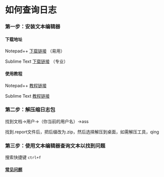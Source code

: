 # 如何查询日志

### 第一步：安装文本编辑器

#### 下载地址

Notepad++ [下载链接](https://notepad-plus-plus.org/)	（易用）

Sublime Text [下载链接](http://www.sublimetext.com/) （专业）

#### 使用教程

<!--可忽略面向开发者的功能教学-->

Notepad++ [教程链接](http://www.myit66.com/4584.html)

Sublime Text [教程链接](https://www.jianshu.com/p/289bdda1fdff)

### 第二步：解压缩日志包

找到文档→用户→（你当前的用户名）→ass

找到.report文件后，把后缀改为.zip，然后选择解压到桌面，如需解压工具，qing

### 第三步：使用文本编辑器查询文本以找到问题

搜索快捷键 `ctrl+f`

#### [常见问题]()
